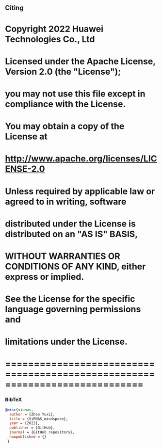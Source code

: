 ## Citing
# Copyright 2022 Huawei Technologies Co., Ltd
#
# Licensed under the Apache License, Version 2.0 (the "License");
# you may not use this file except in compliance with the License.
# You may obtain a copy of the License at
#
# http://www.apache.org/licenses/LICENSE-2.0
#
# Unless required by applicable law or agreed to in writing, software
# distributed under the License is distributed on an "AS IS" BASIS,
# WITHOUT WARRANTIES OR CONDITIONS OF ANY KIND, either express or implied.
# See the License for the specific language governing permissions and
# limitations under the License.
# ============================================================================


### BibTeX

```bibtex
@misc{vipnas,
  author = {Zhao Yuxi},
  title = {ViPNAS_mindspore},
  year = {2022},
  publisher = {GitHub},
  journal = {GitHub repository},
  howpublished = {}
 }
